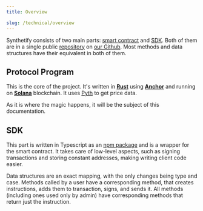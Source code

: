 ```yaml
---
title: Overview

slug: /technical/overview
---
```


Synthetify consists of two main parts: [smart contract](#protocol-program) and [SDK](#sdk).
Both of them are in a single public [repository](https://github.com/Synthetify/synthetify-protocol) on [our Github](https://github.com/Synthetify). Most methods and data structures have their equivalent in both of them.

## Protocol Program

This is the core of the project. It's written in [**Rust**](https://www.rust-lang.org/)
using [**Anchor**](https://project-serum.github.io/anchor/getting-started/introduction.html)
and running on [**Solana**](https://solana.com/) blockchain.
It uses [Pyth](https://pyth.network/) to get price data.

As it is where the magic happens, it will be the subject of this documentation.

## SDK

This part is written in Typescript as an [npm package](https://www.npmjs.com/package/@synthetify/sdk) and is a wrapper for the smart contract.
It takes care of low-level aspects, such as signing transactions and storing constant addresses, making writing client code easier.

Data structures are an exact mapping, with the only changes being type and case.
Methods called by a user have a corresponding method, that creates instructions, adds them to transaction, signs, and sends it.
All methods (including ones used only by admin) have corresponding methods that return just the instruction.

